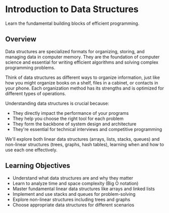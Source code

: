 # Introduction to Data Structures

Learn the fundamental building blocks of efficient programming.

## Overview

Data structures are specialized formats for organizing, storing, and managing data in computer memory. They are the foundation of computer science and essential for writing efficient algorithms and solving complex programming problems.

Think of data structures as different ways to organize information, just like how you might organize books on a shelf, files in a cabinet, or contacts in your phone. Each organization method has its strengths and is optimized for different types of operations.

Understanding data structures is crucial because:
- They directly impact the performance of your programs
- They help you choose the right tool for each problem
- They form the backbone of system design and architecture
- They're essential for technical interviews and competitive programming

We'll explore both linear data structures (arrays, lists, stacks, queues) and non-linear structures (trees, graphs, hash tables), learning when and how to use each one effectively.

## Learning Objectives

- Understand what data structures are and why they matter
- Learn to analyze time and space complexity (Big O notation)
- Master fundamental linear data structures like arrays and linked lists
- Implement and use stacks and queues for problem-solving
- Explore non-linear structures including trees and graphs
- Choose appropriate data structures for different scenarios 